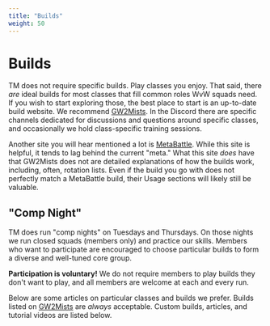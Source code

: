 ```yaml
---
title: "Builds"
weight: 50
---
```


# Builds

TM does not require specific builds. Play classes you enjoy. That said, there *are* ideal builds for most classes that fill common roles WvW squads need. If you wish to start exploring those, the best place to start is an up-to-date build website. We recommend [GW2Mists](https://gw2mists.com/). In the Discord there are specific channels dedicated for discussions and questions around specific classes, and occasionally we hold class-specific training sessions.

Another site you will hear mentioned a lot is [MetaBattle](https://metabattle.com). While this site is helpful, it tends to lag behind the current "meta." What this site *does* have that GW2Mists does not are detailed explanations of how the builds work, including, often, rotation lists. Even if the build you go with does not perfectly match a MetaBattle build, their Usage sections will likely still be valuable.

## "Comp Night"

TM does run "comp nights" on Tuesdays and Thursdays. On those nights we run closed squads (members only) and practice our skills. Members who want to participate are encouraged to choose particular builds to form a diverse and well-tuned core group.

**Participation is voluntary!** We do not require members to play builds they don't want to play, and all members are welcome at each and every run.

Below are some articles on particular classes and builds we prefer. Builds listed on [GW2Mists](https://gw2mists.com/) are *always* acceptable. Custom builds, articles, and tutorial videos are listed below.
